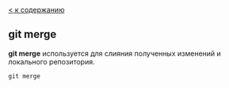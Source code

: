 [< к содержанию](./readme.md) 
## git merge 

**git merge** используется для слияния полученных изменений и локального репозитория.
```-bash
git merge 
```